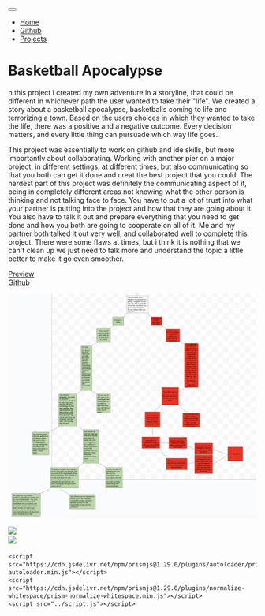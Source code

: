 <!DOCTYPE html>
<html lang="en">

<head>
    <title class="owner-name">#</title>
    <meta charset="utf-8">
    <meta name="viewport" content="width=device-width, initial-scale=1">
    <link rel="stylesheet" href="https://stackpath.bootstrapcdn.com/bootstrap/4.3.1/css/bootstrap.min.css">
    <link href="https://fonts.googleapis.com/css?family=Montserrat" rel="stylesheet">
    <link href="https://cdn.jsdelivr.net/npm/prismjs@1.29.0/themes/prism.css" rel="stylesheet" />
    <link rel="stylesheet" href="../style.css" type="text/css">
    <script src="https://code.jquery.com/jquery-3.3.1.slim.min.js"></script>
    <script src="https://cdnjs.cloudflare.com/ajax/libs/popper.js/1.14.7/umd/popper.min.js"></script>
    <script src="https://stackpath.bootstrapcdn.com/bootstrap/4.3.1/js/bootstrap.min.js"></script>

</head>

<body>

<!-- Navbar -->

<nav class="navbar navbar-expand-lg navbar-dark bg-dark">
        <a class="navbar-brand owner-name" href="#"></a>
        <button class="navbar-toggler" type="button" data-toggle="collapse" data-target="#navbarSupportedContent" aria-controls="navbarSupportedContent" aria-expanded="false" aria-label="Toggle navigation">
            <span class="navbar-toggler-icon"></span>
        </button>

<div class="collapse navbar-collapse" id="navbarSupportedContent">
            <ul class="navbar-nav mr-auto">
                <li class="nav-item">
                    <a class="nav-link" href="../index.html">Home</a>
                </li>
                <li class="nav-item">
                    <a class="nav-link" href="#" id="github" target="_blank">Github</a>
                </li>
                <li class="nav-item">
                    <a class="nav-link" href="../index.html#projects">Projects</a>
                </li>
            </ul>
     </div>
</nav>

 <!-- First Container -->
 <div class="container-fluid bg-1">
        <div class="container">

<h1 class="margin text-center">Basketball Apocalypse</h1>
<p>n this project i created my own adventure in a storyline, that could be different in whichever path the user wanted to take their "life".  We created a story about a basketball apocalypse, basketballs coming to life and terrorizing a town.  Based on the users choices in which they wanted to take the life, there was a positive and a negative outcome.  Every decision matters, and every little thing can pursuade which way life goes.</p>
<p>This project was essentially to work on github and ide skills, but more importantly about collaborating.  Working with another pier on a major project, in different settings, at different times, but also communicating so that you both can get it done and creat the best project that you could.  The hardest part of this project was definitely the communicating aspect of it, being in completely different areas not knowing what the other person is thinking and not talking face to face.  You have to put a lot of trust into what your partner is putting into the project and how that they are going about it.  You also have to talk it out and prepare everything that you need to get done and how you both are going to cooperate on all of it.  Me and my partner both talked it out very well, and collaborated well to complete this project.  There were some flaws at times, but i think it is nothing that we can't clean up we just need to talk more and understand the topic a little better to make it go even smoother.</p>

<a href="http://bishoyb1251.github.io/Basketball.apocalypse.md">Preview</a><br>
<a href="https://github.com/bishoyb1251/Basketball-apocalypse.md.git">Github</a><br>

<img src="../img/Basketball-Apocalypse.png
" class="img-fluid project-img">


<div class="row">

 <!--
                <div class="col-sm-6">
                    Use this to...
                </div>
                <div class="col-sm-6">
                    ...make two columns
                </div>
     -->

</div>

 </div>
 </div>



<!-- Footer -->
<footer class="container-fluid bg-4 text-center">
<a href="#" target="_blank" id="fork"><img src="../img/fork.png"></a><br>
<a href="https://hstatsep.github.io" target="_blank"><img src="https://hstatsep.github.io/img/hstatsep-logo-small.png" id="sep"></a>
</footer>


<script src="https://cdn.jsdelivr.net/npm/prismjs@1.29.0/components/prism-core.min.js"></script>
    <script src="https://cdn.jsdelivr.net/npm/prismjs@1.29.0/plugins/autoloader/prism-autoloader.min.js"></script>
    <script src="https://cdn.jsdelivr.net/npm/prismjs@1.29.0/plugins/normalize-whitespace/prism-normalize-whitespace.min.js"></script>
    <script src="../script.js"></script>
</body>

</html>
